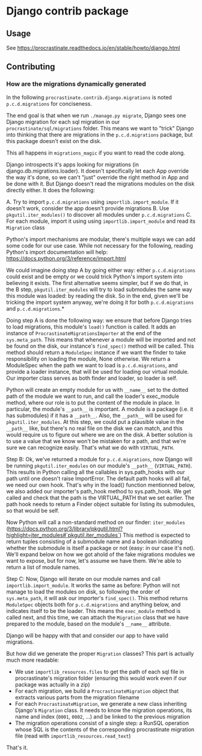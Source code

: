 # Django contrib package

## Usage

See https://procrastinate.readthedocs.io/en/stable/howto/django.html

## Contributing

### How are the migrations dynamically generated

In the following `procrastinate.contrib.django.migrations` is noted `p.c.d.migrations`
for conciseness.

The end goal is that when we run `./manage.py migrate`, Django sees one Django migration
for each sql migration in our `procrastinate/sql/migrations` folder. This means we want
to "trick" Django into thinking that there are migrations in the `p.c.d.migrations`
package, but this package doesn't exist on the disk.

This all happens in  `migrations_magic` if you want to read the code along.

Django introspects it's apps looking for migrations (in django.db.migrations.loader). It
doesn't specifically let each App override the way it's done, so we can't "just"
override the right method in App and be done with it. But Django doesn't read the
migrations modules on the disk directly either. It does the following:

A. Try to import `p.c.d.migrations` using `importlib.import_module`. If it doesn't
  work, consider the app doesn't provide migrations
B. Use `pkgutil.iter_modules()` to discover all modules under `p.c.d.migrations`
C. For each module, import it using using `importlib.import_module` and read its
  `Migration` class

Python's import mechanisms are modular, there's multiple ways we can add some code for
our use case. While not necessary for the following, reading Python's import
documentation will help: https://docs.python.org/3/reference/import.html

We could imagine doing step A by going either way: either `p.c.d.migrations` could exist
and be empty or we could trick Python's import system into believing it exists. The
first alternative seems simpler, but if we do that, in the B step,
`pkgutil.iter_modules` will try to load submodules the same way this module was loaded:
by reading the disk. So in the end, given we'll be tricking the import system anyway,
we're doing it for both `p.c.d.migrations` and `p.c.d.migrations`.*

Doing step A is done the following way: we ensure that before Django tries to load
migrations, this module's `load()` function is called. It adds an instance of
`ProcrastinateMigrationsImporter` at the end of the `sys.meta_path`. This means that
whenever a module will be imported and not be found on the disk, our instance's
`find_spec()` method will be called. This method should return a `ModuleSpec` instance
if we want the finder to take responsibility on loading the module, None otherwise. We
return a ModuleSpec when the path we want to load is `p.c.d.migrations`, and provide a
loader instance, that will be used for loading our virtual module. Our importer class
serves as both finder and loader, so loader is self.

Python will create an empty module for us with `__name__` set to the dotted path of the
module we want to run, and call the loader's exec_module method, where our role is to
put the content of the module in place. In particular, the module's `__path__` is
important. A module is a package (i.e. it has submodules) if it has a `__path__`. Also,
the `__path__` will be used for `pkgutil.iter_modules`. At this step, we could put a
plausible value in the `__path__` like, but there's no real file on the disk we can
match, and this would require us to figure out where we are on the disk. A better
solution is to use a value that we know won't be mistaken for a path, and that we're
sure we can recognize easily. That's what we do with `VIRTUAL_PATH`.

Step B: Ok, we've returned a module for `p.c.d.migrations`, now Django will be running
`pkgutil.iter_modules` on our module's `__path__` (`VIRTUAL_PATH`). This results in
Python calling all the callables in sys.path_hooks with our path until one doesn't raise
ImportError. The default path hooks will all fail, we need our own hook. That's why in
the load() function mentionned below, we also added our importer's path_hook method to
sys.path_hook. We get called and check that the path is the VIRTUAL_PATH that we set
earlier. The path hook needs to return a Finder object suitable for listing its
submodules, so that would be self.

Now Python will call a non-standard method on our finder: `iter_modules`
(https://docs.python.org/3/library/pkgutil.html?highlight=iter_modules#`pkgutil.iter_modules`)
This method is expected to return tuples consisting of a submodule name and a boolean
indicating whether the submodule is itself a package or not (easy: in our case it's
not). We'll expand below on how we got ahold of the fake migrations modules we want
to expose, but for now, let's assume we have them. We're able to return a list of
module names.

Step C: Now, Django will iterate on our module names and call `importlib.import_module`.
It works the same as before: Python will not manage to load the modules on disk, so
following the order of `sys.meta_path`, it will ask our importer's `find_spec()`. This
method returns `ModuleSpec` objects both for `p.c.d.migrations` and anything below, and
indicates itself to be the loader. This means the `exec_module` method is called next,
and this time, we can attach the `Migration` class that we have prepared to the module,
based on the module's `__name__` attribute.

Django will be happy with that and consider our app to have valid migrations.

But how did we generate the proper `Migration` classes? This part is actually much
more readable:

- We use `importlib_resources.files` to get the path of each sql file in
  procrastinate's migration folder (ensuring this would work even if our package was
  actually in a zip)
- For each migration, we build a `ProcrastinateMigration` object that extracts various
  parts from the migration filename
- For each `ProcrastinateMigration`, we generate a new class inheriting Django's
  `Migration` class. It needs to know the migration operations, its name and index
  (`0001`, `0002`, ...) and be linked to the previous migration
- The migration operations consist of a single step: a RunSQL operation whose SQL
  is the contents of the corresponding procrastinate migration file (read with `importlib_resources.read_text`)

That's it.
